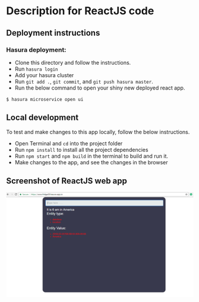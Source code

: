 # Description for ReactJS code


## Deployment instructions

### Hasura deployment:

* Clone this directory and follow the instructions.
* Run `hasura login`
* Add your hasura cluster 
* Run `git add .`, `git commit`, and `git push hasura master`.
* Run the below command to open your shiny new deployed react app.
``` shell
$ hasura microservice open ui
```

## Local development

To test and make changes to this app locally, follow the below instructions.
* Open Terminal and `cd` into the project folder
* Run `npm install` to install all the project dependencies
* Run `npm start` and `npm build` in the terminal to build and run it.
* Make changes to the app, and see the changes in the browser

## Screenshot of ReactJS web app

<img src="README-Assests/Screenshot (333).png" width = "800">
